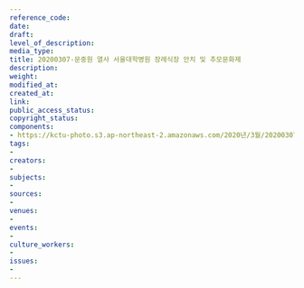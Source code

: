 ```yaml
---
reference_code: 
date: 
draft: 
level_of_description: 
media_type: 
title: 20200307-문중원 열사 서울대학병원 장례식장 안치 및 추모문화제
description: 
weight: 
modified_at: 
created_at: 
link: 
public_access_status: 
copyright_status: 
components:
- https://kctu-photo.s3.ap-northeast-2.amazonaws.com/2020년/3월/20200307-문중원+열사+서울대학병원+장례식장+안치+및+추모문화제/_CTU3433.jpg
tags:
- 
creators:
- 
subjects:
- 
sources:
- 
venues:
- 
events:
- 
culture_workers:
- 
issues:
- 
---
```

